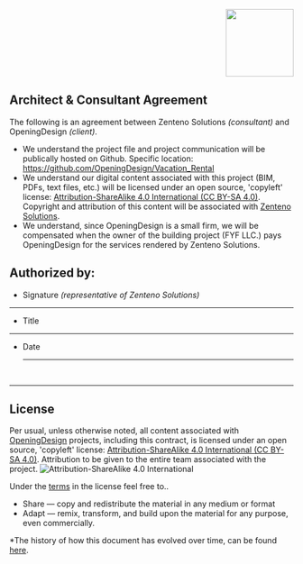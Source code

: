 



<p align="right" style="" >
<img src="https://dl.dropboxusercontent.com/u/7117445/od_icon_logo_2.jpg" width="120px"/>
</p>


## Architect & Consultant Agreement

The following is an agreement between Zenteno Solutions *(consultant)* and OpeningDesign *(client)*.


* We understand the project file and project communication will be publically hosted on Github.  Specific location: https://github.com/OpeningDesign/Vacation_Rental
* We understand our digital content associated with this project (BIM, PDFs, text files, etc.) will be licensed under an open source, 'copyleft' license: [Attribution-ShareAlike 4.0 International (CC BY-SA 4.0)](https://creativecommons.org/licenses/by-sa/4.0/).  Copyright and attribution of this content will be associated with [Zenteno Solutions](http://www.zenteno.net/).
* We understand, since OpeningDesign is a small firm, we will be compensated when the owner of the building project (FYF LLC.) pays OpeningDesign for the services rendered by Zenteno Solutions.




## Authorized by:


* Signature *(representative of Zenteno Solutions)*
<hr>

* Title
<hr>

* Date
	<hr>

<br>

---
## License
Per usual, unless otherwise noted, all content associated with [OpeningDesign](http://openingdesign.com) projects, including this contract, is licensed under an open source, 'copyleft' license: [Attribution-ShareAlike 4.0 International (CC BY-SA 4.0)](https://creativecommons.org/licenses/by-sa/4.0/).  Attribution to be given to the entire team associated with the project.
![Attribution-ShareAlike 4.0 International](http://i.creativecommons.org/l/by-sa/3.0/88x31.png)


Under the [terms](https://creativecommons.org/licenses/by-sa/4.0/) in the license feel free to..

 - Share — copy and redistribute the material in any medium or format
 - Adapt — remix, transform, and build upon the material for any purpose, even commercially.


*The history of how this document has evolved over time, can be found [here](https://github.com/OpeningDesign/AECO_Contracts_and_Proposals/commits/master/Out-in-the-Open/Consultants/Consultant%20Contract.md).